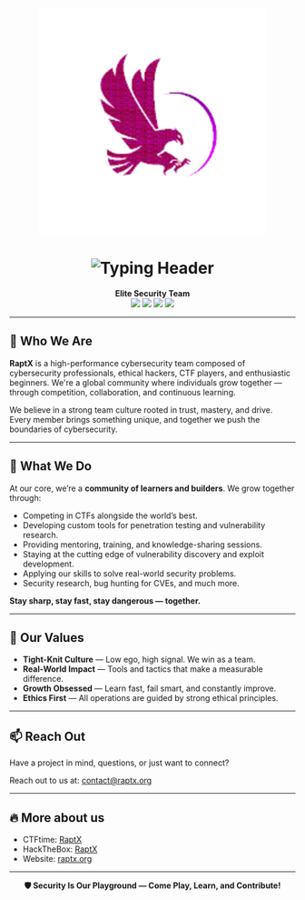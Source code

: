 <p align="center">
  <img src="raptx.png" alt="RaptX Banner" width="400px" />
</p>

<h1 align="center">
  <img src="https://readme-typing-svg.demolab.com?font=Fira+Code&pause=1000&color=00FFE5&center=false&width=700&lines=RaptX:+Hack+the+Impossible,+Defend+the+Unstoppable" alt="Typing Header" />
</h1>

<p align="center">
  <strong>Elite Security Team</strong><br/>
  <img src="https://img.shields.io/badge/Founded-2024-purple?style=flat-square" />
  <img src="https://img.shields.io/badge/CTFtime-Top%2050-blue?style=flat-square" />
  <img src="https://img.shields.io/badge/HackTheBox-Top%2050-brightgreen?style=flat-square" />
  <img src="https://img.shields.io/badge/Members-Cybersecurity%20Einthusiasts-informational?style=flat-square" />
</p>

---

## 🧬 Who We Are

**RaptX** is a high-performance cybersecurity team composed of cybersecurity professionals, ethical hackers, CTF players, and enthusiastic beginners. We're a global community where individuals grow together — through competition, collaboration, and continuous learning.

We believe in a strong team culture rooted in trust, mastery, and drive. Every member brings something unique, and together we push the boundaries of cybersecurity.

---

## 🌟 What We Do

At our core, we’re a **community of learners and builders**. We grow together through:

- Competing in CTFs alongside the world’s best.
- Developing custom tools for penetration testing and vulnerability research.
- Providing mentoring, training, and knowledge-sharing sessions.
- Staying at the cutting edge of vulnerability discovery and exploit development.
- Applying our skills to solve real-world security problems.
- Security research, bug hunting for CVEs, and much more.

**Stay sharp, stay fast, stay dangerous — together.**

---

## 🧠 Our Values

- **Tight-Knit Culture** — Low ego, high signal. We win as a team.
- **Real-World Impact** — Tools and tactics that make a measurable difference.
- **Growth Obsessed** — Learn fast, fail smart, and constantly improve.
- **Ethics First** — All operations are guided by strong ethical principles.

---

## 📫 Reach Out

Have a project in mind, questions, or just want to connect?

Reach out to us at: [contact@raptx.org](mailto:contact@raptx.org)

---

## 🔥 More about us

- CTFtime: [RaptX](https://ctftime.org/team/357584)
- HackTheBox: [RaptX](https://app.hackthebox.com/teams/overview/6565)
- Website: [raptx.org](https://raptx.org/#)

---

<p align="center">
  <strong>🛡 Security Is Our Playground — Come Play, Learn, and Contribute! </strong>
</p>  
